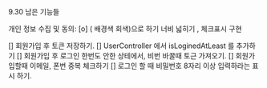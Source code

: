 9.30 
남은 기능들

개인 정보 수집 및 동의: 
[o] ( 배경색 회색)으로 하기 너비 넓히기 , 체크표시 구현

[] 회원가입 후 토큰 저장하기.
[] UserController 에서 isLoginedAtLeast 를 추가하기 
[] 회원가입 후 로그인 한번도 안한 상테에서, 
비번 바꿀때 토근 가져오기. 
[] 회원가입할때 
이메일, 폰번 중복 체크하기 
[] 로그인 할 때 비밀번호 8자리 이상 입력하라는  표시 하기. 